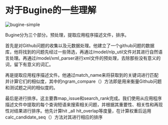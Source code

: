 # 对于Bugine的一些理解

![bugine-simple](Automatic-testing\bugine-simple.png)

Bugine分为三个部分。预处理，提取应用程序描述文件，排序。

首先是对Github问题的收集以及元数据处理。他建立了一个github问题的数据库，他将找到的问题先经过一些筛选，再通过/model/nlp_util文件对其进行自然语言处理。再通过/model/xml_parser进行xml文件的预处理，去除那些没有意义的词，留下有意义的词汇。

再是提取应用程序描述文件。他通过match_name来将获取到的关键词进行匹配并计算它们的相似度，其中的ngram_compare（）方法即是用来衡量Github问题和测试题之间的相似度的。

最后是进行排序。这主要靠map_issue和search_rank完成。我们使用从应用程序描述文件中提取的每个查询短语来搜索相关问题，并根据其重要性、相关性和再现性对结果进行排序。他先计算hit _all hit_overlap等度量，在计算权重后运用calc_candidate_seq（）方法对其进行相应的排序